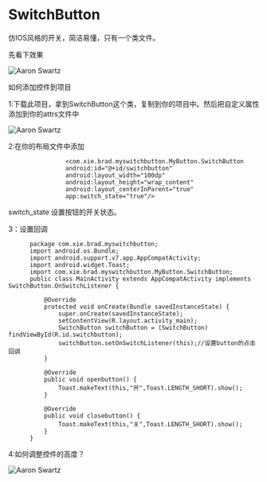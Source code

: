 # SwitchButton

仿IOS风格的开关，简洁易懂，只有一个类文件。

先看下效果

![Aaron Swartz](https://github.com/xiebinJava/SwitchButton/blob/master/866F34E065627C53C7BBD85EFA18C5CD.gif?raw=true)




如何添加控件到项目

  1:下载此项目，拿到SwitchButton这个类，复制到你的项目中。然后把自定义属性添加到你的attrs文件中
  
  ![Aaron Swartz](https://github.com/xiebinJava/SwitchButton/blob/master/switchbutton.png?raw=true)
  
  2:在你的布局文件中添加
  
  
                    <com.xie.brad.myswitchbutton.MyButton.SwitchButton
                    android:id="@+id/switchbutton"
                    android:layout_width="100dp"
                    android:layout_height="wrap_content"
                    android:layout_centerInParent="true"
                    app:switch_state="true"/>
                    
                    
 
   switch_state 设置按钮的开关状态。
   
   3：设置回调
   
   
          package com.xie.brad.myswitchbutton;
          import android.os.Bundle;
          import android.support.v7.app.AppCompatActivity;
          import android.widget.Toast;
          import com.xie.brad.myswitchbutton.MyButton.SwitchButton;
          public class MainActivity extends AppCompatActivity implements SwitchButton.OnSwitchListener {

              @Override
              protected void onCreate(Bundle savedInstanceState) {
                  super.onCreate(savedInstanceState);
                  setContentView(R.layout.activity_main);
                  SwitchButton switchButton = (SwitchButton) findViewById(R.id.switchbutton);
                  switchButton.setOnSwitchListener(this);//设置button的点击回调
              }

              @Override
              public void openbutton() {
                  Toast.makeText(this,"开",Toast.LENGTH_SHORT).show();
              }

              @Override
              public void closebutton() {
                  Toast.makeText(this,"关",Toast.LENGTH_SHORT).show();
              }
          }


   4:如何调整控件的高度？
   
   
   ![Aaron Swartz](https://github.com/xiebinJava/SwitchButton/blob/master/switchbt_hight.png?raw=true)

